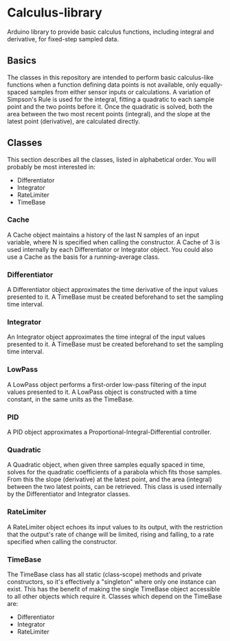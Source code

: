 # Calculus-library
Arduino library to provide basic calculus functions, including integral and derivative, for fixed-step sampled data.

## Basics
The classes in this repository are intended to perform basic calculus-like functions when a function defining data points is not available, only equally-spaced samples from either sensor inputs or calculations.  A variation of Simpson's Rule is used for the integral, fitting a quadratic to each sample point and the two points before it.  Once the quadratic is solved, both the area between the two most recent points (integral), and the slope at the latest point (derivative), are calculated directly.

## Classes
This section describes all the classes, listed in alphabetical order.  You will probably be most interested in:
- Differentiator
- Integrator
- RateLimiter
- TimeBase

### Cache
A Cache object maintains a history of the last N samples of an input variable, where N is specified when calling the constructor.  A Cache of 3 is used internally by each Differentiator or Integrator object.  You could also use a Cache as the basis for a running-average class.

### Differentiator
A Differentiator object approximates the time derivative of the input values presented to it.  A TimeBase must be created beforehand to set the sampling time interval.

### Integrator
An Integrator object approximates the time integral of the input values presented to it.  A TimeBase must be created beforehand to set the sampling time interval.

### LowPass
A LowPass object performs a first-order low-pass filtering of the input values presented to it.  A LowPass object is constructed with a time constant, in the same units as the TimeBase.

### PID
A PID object approximates a Proportional-Integral-Differential controller.

### Quadratic
A Quadratic object, when given three samples equally spaced in time, solves for the quadratic coefficients of a parabola which fits those samples.  From this the slope (derivative) at the latest point, and the area (integral) between the two latest points, can be retrieved.  This class is used internally by the Differentiator and Integrator classes.

### RateLimiter
A RateLimiter object echoes its input values to its output, with the restriction that the output's rate of change will be limited, rising and falling, to a rate specified when calling the constructor.

### TimeBase
The TimeBase class has all static (class-scope) methods and private constructors, so it's effectively a "singleton" where only one instance can exist.  This has the benefit of making the single TimeBase object accessible to all other objects which require it.  Classes which depend on the TimeBase are:
- Differentiator
- Integrator
- RateLimiter
